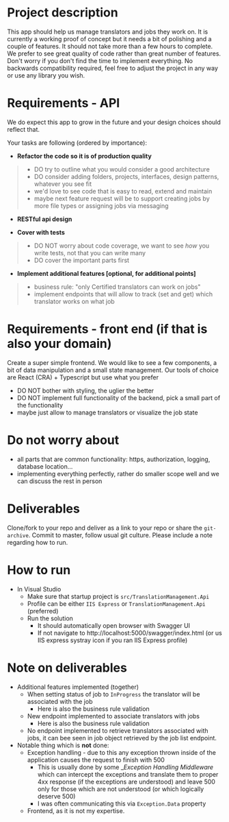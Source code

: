 # Project description
This app should help us manage translators and jobs they work on. 
It is currently a working proof of concept but it needs a bit of polishing and a couple of features. 
It should not take more than a few hours to complete. 
We prefer to see great quality of code rather than great number of features. Don't worry if you don't find the time to implement everything.
No backwards compatibility required, feel free to adjust the project in any way or use any library you wish.

# Requirements - API 
We do expect this app to grow in the future and your design choices should reflect that.

Your tasks are following (ordered by importance): 

- **Refactor the code so it is of production quality**
> * DO try to outline what you would consider a good architecture
> * DO consider adding folders, projects, interfaces, design patterns, whatever you see fit
> * we'd love to see code that is easy to read, extend and maintain
> * maybe next feature request will be to support creating jobs by more file types or assigning jobs via messaging

- **RESTful api design** 

- **Cover with tests**
> - DO NOT worry about code coverage, we want to see *how* you write tests, not that you can write many
> - DO cover the important parts first

- **Implement additional features [optional, for additional points]**
> - business rule: "only Certified translators can work on jobs"
> - implement endpoints that will allow to track (set and get) which translator works on what job

# Requirements - front end (if that is also your domain)
Create a super simple frontend. We would like to see a few components, a bit of data manipulation and a small state management. 
Our tools of choice are React (CRA) + Typescript but use what you prefer
- DO NOT bother with styling, the uglier the better
- DO NOT implement full functionality of the backend, pick a small part of the functionality
- maybe just allow to manage translators or visualize the job state

# Do not worry about
- all parts that are common functionality: https, authorization, logging, database location...
- implementing everything perfectly, rather do smaller scope well and we can discuss the rest in person

# Deliverables
Clone/fork to your repo and deliver as a link to your repo or share the `git-archive`. 
Commit to master, follow usual git culture. 
Please include a note regarding how to run.

# How to run
- In Visual Studio
  - Make sure that startup project is `src/TranslationManagement.Api`
  - Profile can be either `IIS Express` or `TranslationManagement.Api` (preferred) 
  - Run the solution
    - It should automatically open browser with Swagger UI
    - If not navigate to http://localhost:5000/swagger/index.html (or us IIS express systray icon if you ran IIS Express profile)

# Note on deliverables
- Additional features implemented (together)
  - When setting status of job to `InProgress` the translator will be associated with the job
    - Here is also the business rule validation
  - New endpoint implemented to associate translators with jobs
    - Here is also the business rule validation
  - No endpoint implemented to retrieve translators associated with jobs, it can bee seen in job object retrieved by the job list endpoint.
- Notable thing which is **not** done:
  - Exception handling - due to this any exception thrown inside of the application causes the request to finish with 500
    - This is usually done by some __Exception Handling Middleware_
      which can intercept the exceptions and translate them to proper 4xx response
      (if the exceptions are understood) and leave 500 only for those which are not understood
      (or which logically deserve 500)
    - I was often communicating this via `Exception.Data` property
  - Frontend, as it is not my expertise. 